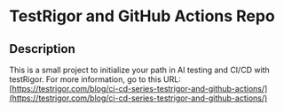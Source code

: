 # TestRigor and GitHub Actions Repo

## Description
This is a small project to initialize your path in AI testing and CI/CD with testRigor. For more information, go to this URL: [https://testrigor.com/blog/ci-cd-series-testrigor-and-github-actions/](https://testrigor.com/blog/ci-cd-series-testrigor-and-github-actions/)
